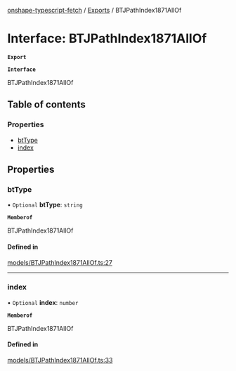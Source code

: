 [onshape-typescript-fetch](../README.md) / [Exports](../modules.md) / BTJPathIndex1871AllOf

# Interface: BTJPathIndex1871AllOf

**`Export`**

**`Interface`**

BTJPathIndex1871AllOf

## Table of contents

### Properties

- [btType](BTJPathIndex1871AllOf.md#bttype)
- [index](BTJPathIndex1871AllOf.md#index)

## Properties

### btType

• `Optional` **btType**: `string`

**`Memberof`**

BTJPathIndex1871AllOf

#### Defined in

[models/BTJPathIndex1871AllOf.ts:27](https://github.com/toebes/onshape-typescript-fetch/blob/3e11ae1/models/BTJPathIndex1871AllOf.ts#L27)

___

### index

• `Optional` **index**: `number`

**`Memberof`**

BTJPathIndex1871AllOf

#### Defined in

[models/BTJPathIndex1871AllOf.ts:33](https://github.com/toebes/onshape-typescript-fetch/blob/3e11ae1/models/BTJPathIndex1871AllOf.ts#L33)

